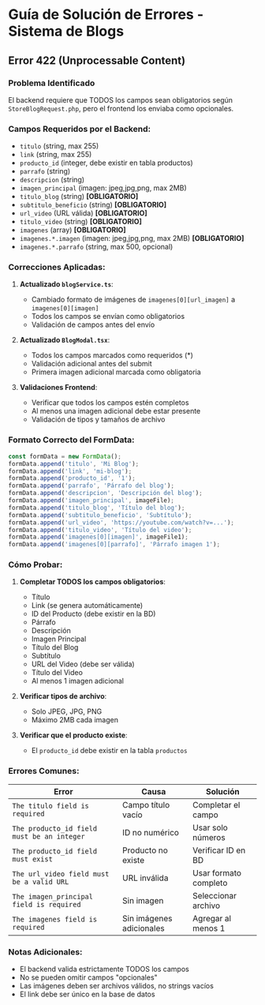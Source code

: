 # Guía de Solución de Errores - Sistema de Blogs

## Error 422 (Unprocessable Content)

### Problema Identificado
El backend requiere que TODOS los campos sean obligatorios según `StoreBlogRequest.php`, pero el frontend los enviaba como opcionales.

### Campos Requeridos por el Backend:
- `titulo` (string, max 255)
- `link` (string, max 255) 
- `producto_id` (integer, debe existir en tabla productos)
- `parrafo` (string)
- `descripcion` (string)
- `imagen_principal` (imagen: jpeg,jpg,png, max 2MB)
- `titulo_blog` (string) **[OBLIGATORIO]**
- `subtitulo_beneficio` (string) **[OBLIGATORIO]**
- `url_video` (URL válida) **[OBLIGATORIO]**
- `titulo_video` (string) **[OBLIGATORIO]**
- `imagenes` (array) **[OBLIGATORIO]**
- `imagenes.*.imagen` (imagen: jpeg,jpg,png, max 2MB) **[OBLIGATORIO]**
- `imagenes.*.parrafo` (string, max 500, opcional)

### Correcciones Aplicadas:

1. **Actualizado `blogService.ts`**:
   - Cambiado formato de imágenes de `imagenes[0][url_imagen]` a `imagenes[0][imagen]`
   - Todos los campos se envían como obligatorios
   - Validación de campos antes del envío

2. **Actualizado `BlogModal.tsx`**:
   - Todos los campos marcados como requeridos (*)
   - Validación adicional antes del submit
   - Primera imagen adicional marcada como obligatoria

3. **Validaciones Frontend**:
   - Verificar que todos los campos estén completos
   - Al menos una imagen adicional debe estar presente
   - Validación de tipos y tamaños de archivo

### Formato Correcto del FormData:

```javascript
const formData = new FormData();
formData.append('titulo', 'Mi Blog');
formData.append('link', 'mi-blog');
formData.append('producto_id', '1');
formData.append('parrafo', 'Párrafo del blog');
formData.append('descripcion', 'Descripción del blog');
formData.append('imagen_principal', imageFile);
formData.append('titulo_blog', 'Título del blog');
formData.append('subtitulo_beneficio', 'Subtítulo');
formData.append('url_video', 'https://youtube.com/watch?v=...');
formData.append('titulo_video', 'Título del video');
formData.append('imagenes[0][imagen]', imageFile1);
formData.append('imagenes[0][parrafo]', 'Párrafo imagen 1');
```

### Cómo Probar:

1. **Completar TODOS los campos obligatorios**:
   - Título
   - Link (se genera automáticamente)
   - ID del Producto (debe existir en la BD)
   - Párrafo
   - Descripción
   - Imagen Principal
   - Título del Blog
   - Subtítulo
   - URL del Video (debe ser válida)
   - Título del Video
   - Al menos 1 imagen adicional

2. **Verificar tipos de archivo**:
   - Solo JPEG, JPG, PNG
   - Máximo 2MB cada imagen

3. **Verificar que el producto existe**:
   - El `producto_id` debe existir en la tabla `productos`

### Errores Comunes:

| Error | Causa | Solución |
|-------|-------|----------|
| `The titulo field is required` | Campo título vacío | Completar el campo |
| `The producto_id field must be an integer` | ID no numérico | Usar solo números |
| `The producto_id field must exist` | Producto no existe | Verificar ID en BD |
| `The url_video field must be a valid URL` | URL inválida | Usar formato completo |
| `The imagen_principal field is required` | Sin imagen | Seleccionar archivo |
| `The imagenes field is required` | Sin imágenes adicionales | Agregar al menos 1 |

### Notas Adicionales:

- El backend valida estrictamente TODOS los campos
- No se pueden omitir campos "opcionales"
- Las imágenes deben ser archivos válidos, no strings vacíos
- El link debe ser único en la base de datos
